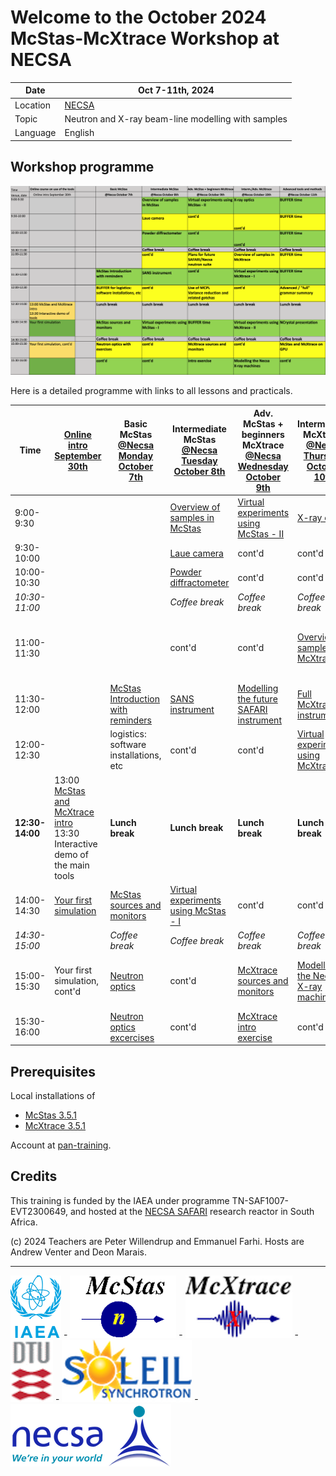 # Welcome to the October 2024 McStas-McXtrace Workshop at NECSA


| Date      | Oct 7-11th, 2024 |
|-----------|-------------------|
|Location   | [NECSA](https://www.necsa.co.za/)      |
| Topic     | Neutron and X-ray beam-line modelling with samples |
| Language  | English                                |


## Workshop programme

[![Workshop programme](pics/programme.png)](https://docs.google.com/spreadsheets/d/1PozT8aH9RE5SZ5jEX8cpKLu-l-wqrZfPHrYnqLqC1vo/edit?usp=sharing)

Here is a detailed programme with links to all lessons and practicals.


| Time                | [Online intro September 30th](00_Preschool_Monday_September_30th/) | Basic McStas [@Necsa Monday October 7th](01_Monday_October_7th/) | Intermediate McStas [@Necsa Tuesday October 8th](02_Tuesday_October_8th/) | Adv. McStas + beginners McXtrace [@Necsa Wednesday October 9th](03_Wednesday_October_9th/) | Interm./Adv. McXtrace [@Necsa Thursday October 10th](04_Thursday_October_10th/) | Advanced tools and methods [@Necsa Friday October 11th](05_Friday_October_11th/) |
|---------------------|------------------------------------|-------------------------------------|--------------------------------------------------------------------------------------------------------|------------------------------------------------------|-----------------------------------------|------------------------------------------------------------------------|
| 9:00-9:30           |                                    |                                     | [Overview of samples in McStas](02_Tuesday_October_8th/05_McStas_samples)                              | [Virtual experiments using McStas - II](03_Wednesday_October_9th/12_McStas_virtual_experiments_II) | [X-ray optics](04_Thursday_October_10th/16_Xray_optics) | **FREE**  |
| 9:30-10:00          |                                    |                                     | [Laue camera](02_Tuesday_October_8th/06_Laue_camera)                                | cont'd                                               | cont'd                                  | cont'd                                                                 |
| 10:00-10:30         |                                    |                                     | [Powder diffractometer](02_Tuesday_October_8th/07_Powder_diffractometer)                                                                                                 | cont'd                                               | cont'd                                  | cont'd                                                                 |
| *10:30-11:00*       |                                    |                                     | *Coffee break*                                                                                         | *Coffee break*                                       | *Coffee break*                          | *Coffee break*                                                         |
| 11:00-11:30         |           |                                     | cont'd                | cont'd                                               | [Overview of samples in McXtrace](04_Thursday_October_10th/17_McXtrace_samples) | **TO-(RE)MOVE ? Video ?** [Writing your own component](05_Friday_October_11th/21_Write_your_own_component) |
| 11:30-12:00         |  | [McStas Introduction with reminders](01_Monday_October_7th/01_McStas_intro)  | [SANS instrument](02_Tuesday_October_8th/08_SANS_instrument)  | [Modelling the future SAFARI instrument](03_Wednesday_October_9th/13_Future_SAFARI_instrument_suite) | [Full McXtrace instruments](04_Thursday_October_10th/18_McXtrace_virtual_experiments_I) | cont'd |
| 12:00-12:30         |  | logistics: software installations, etc | cont'd                           | cont'd                                               | [Virtual experiments using McXtrace](04_Thursday_October_10th/19_McXtrace_virtual_experiments_II)  | **TO-(RE)MOVE ?** [McStasScript intro](05_Friday_October_11th/22_McStasscript)  |
| **12:30-14:00**     | 13:00 [McStas and McXtrace intro](00_Preschool_Monday_September_30th/00_intro_slides) <br>13:30 Interactive demo of the main tools                                 | **Lunch break**                     | **Lunch break**                                                                                        | **Lunch break**                                      | **Lunch break**                         | **Lunch break**                                                        |
| 14:00-14:30         |  [Your first simulation](00_Preschool_Monday_September_30th/03_a_first_simulation)   | [McStas sources and monitors](01_Monday_October_7th/02_McStas_sources_and_monitors) | [Virtual experiments using McStas - I](02_Tuesday_October_8th/09_McStas_virtual_experiments_I) | cont'd                                  | cont'd                                  | **TO-(RE)MOVE ?** [McStasScript exercise](05_Friday_October_11th/22_McStasscript)       |
| *14:30-15:00*       |                                    | *Coffee break*                      | *Coffee break*                                                                                         | *Coffee break*                                       | *Coffee break*                          | *Coffee break*                                                         |
| 15:00-15:30         | Your first simulation, cont'd                                     | [Neutron optics](01_Monday_October_7th/03_Neutron_optics) | cont'd | [McXtrace sources and monitors](03_Wednesday_October_9th/14_McXtrace_sources_and_monitors) | [Modelling the Necsa X-ray machines](04_Friday_October_10th/20_NECSA_Xray_machines) | **TO-(RE)MOVE ?** [McStas and McXtrace on GPU](05_Friday_October_11th/23_McStas_and_McXtrace_on_GPU) |
| 15:30-16:00         |                                    | [Neutron optics excercises](01_Monday_October_7th/04_Neutron_optics_exercises) | cont'd                                                      | [McXtrace intro exercise](03_Wednesday_October_9th/15_McXtrace_intro_exercise) | cont'd        | cont'd                                                                 |

## Prerequisites

Local installations of

  - [McStas 3.5.1](https://github.com/McStasMcXtrace/McCode/tree/main/INSTALL-McStas)
  - [McXtrace 3.5.1](https://github.com/McStasMcXtrace/McCode/tree/main/INSTALL-McXtrace)

Account at [pan-training](https://e-learning.pan-training.eu).

## Credits

This training is funded by the IAEA under programme TN-SAF1007-EVT2300649, 
and hosted at the [NECSA SAFARI](https://www.necsa.co.za/) research reactor in South Africa.

(c) 2024 Teachers are Peter Willendrup and Emmanuel Farhi. Hosts are Andrew Venter and Deon Marais.

---

[![IAEA](pics/IAEA.png)]([https://mcstas.org/](https://www.iaea.org)) - 
[![McStas](pics/mcstas_logo.png)](https://mcstas.org/) - 
[![McXtrace](pics/mcxtrace-logo.png)](https://mcxtrace.org/) - 
[![DTU](pics/dtu_logo.gif)](https://www.dtu.dk/) - 
[![SOLEIL](pics/soleil-logo.png)](https://www.synchrotron-soleil.fr/en) - 
[![NECSA](pics/necsa_logo-1.png)](https://www.necsa.co.za/)


